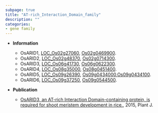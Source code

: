 ```yaml
---
subpage: true
title: "AT-rich_Interaction_Domain_family"
description: ""
categories:
- gene family
---
```


* **Information**  
    + OsARID1, [LOC_Os02g27060](http://rice.plantbiology.msu.edu/cgi-bin/ORF_infopage.cgi?orf=LOC_Os02g27060), [Os02g0469900](http://rapdb.dna.affrc.go.jp/viewer/gbrowse_details/irgsp1?name=Os02g0469900).
    + OsARID2, [LOC_Os02g48370](http://rice.plantbiology.msu.edu/cgi-bin/ORF_infopage.cgi?orf=LOC_Os02g48370), [Os02g0714300](http://rapdb.dna.affrc.go.jp/viewer/gbrowse_details/irgsp1?name=Os02g0714300).
    + OsARID3, [LOC_Os06g41730](http://rice.plantbiology.msu.edu/cgi-bin/ORF_infopage.cgi?orf=LOC_Os06g41730), [Os06g0622300](http://rapdb.dna.affrc.go.jp/viewer/gbrowse_details/irgsp1?name=Os06g0622300).
    + OsARID4, [LOC_Os08g35000](http://rice.plantbiology.msu.edu/cgi-bin/ORF_infopage.cgi?orf=LOC_Os08g35000), [Os08g0451400](http://rapdb.dna.affrc.go.jp/viewer/gbrowse_details/irgsp1?name=Os08g0451400).
    + OsARID5, [LOC_Os09g26390](http://rice.plantbiology.msu.edu/cgi-bin/ORF_infopage.cgi?orf=LOC_Os09g26390), [Os09g0434000](http://rapdb.dna.affrc.go.jp/viewer/gbrowse_details/irgsp1?name=Os09g0434000),[Os09g0434100](http://rapdb.dna.affrc.go.jp/viewer/gbrowse_details/irgsp1?name=Os09g0434100).
    + OsARID6, [LOC_Os09g37250](http://rice.plantbiology.msu.edu/cgi-bin/ORF_infopage.cgi?orf=LOC_Os09g37250), [Os09g0544500](http://rapdb.dna.affrc.go.jp/viewer/gbrowse_details/irgsp1?name=Os09g0544500).

* **Publication**  
    + [OsARID3, an AT-rich Interaction Domain-containing protein, is required for shoot meristem development in rice.](http://www.ncbi.nlm.nih.gov/pubmed?term=OsARID3,+an+AT-rich+Interaction+Domain-containing+protein,+is+required+for+shoot+meristem+development+in+rice.%5BTitle%5D), 2015, Plant J.


